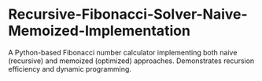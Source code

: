 # Recursive-Fibonacci-Solver-Naive-Memoized-Implementation
A Python-based Fibonacci number calculator implementing both naive (recursive) and memoized (optimized) approaches. Demonstrates recursion efficiency and dynamic programming.
